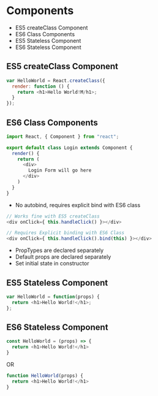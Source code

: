 # Components

- ES5 createClass Component
- ES6 Class Components
- ES5 Stateless Component
- ES6 Stateless Component

## ES5 createClass Component

```javascript
var HelloWorld = React.createClass({
  render: function () {
    return <h1>Hello World!M/h1>;
  }
});
```
## ES6 Class Components

```javascript
import React, { Component } from "react";

export default class Login extends Component {  
  render() {
    return (
      <div>
        Login Form will go here
      </div>
    )
  }
}
```

- No autobind, requires explicit bind with ES6 class
 
```javascript
// Works fine with ES5 createClass
<div onClick={ this.handleClick() }></div>

// Requires Explicit binding with ES6 Class
<div onClick={ this.handleClick().bind(this) }></div>
```
- PropTypes  are declared separately
- Default props are declared separately
- Set initial state in constructor


## ES5 Stateless Component

```javascript
var HelloWorld = function(props) {
  return <h1>Hello World!</h1>;
};
```
## ES6 Stateless Component

```javascript
const HelloWorld = (props) => {
  return <h1>Hello World!</h1>
}
```

OR 

```javascript
function HelloWorld(props) {
  return <h1>Hello World!</h1>
}
```